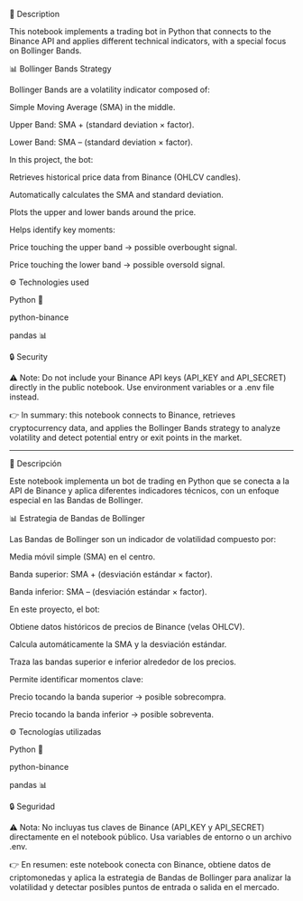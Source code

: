 📌 Description

This notebook implements a trading bot in Python that connects to the Binance API and applies different technical indicators, with a special focus on Bollinger Bands.

📊 Bollinger Bands Strategy

Bollinger Bands are a volatility indicator composed of:

Simple Moving Average (SMA) in the middle.

Upper Band: SMA + (standard deviation × factor).

Lower Band: SMA – (standard deviation × factor).

In this project, the bot:

Retrieves historical price data from Binance (OHLCV candles).

Automatically calculates the SMA and standard deviation.

Plots the upper and lower bands around the price.

Helps identify key moments:

Price touching the upper band → possible overbought signal.

Price touching the lower band → possible oversold signal.

⚙️ Technologies used

Python 🐍

python-binance

pandas 📊

🔒 Security

⚠️ Note: Do not include your Binance API keys (API_KEY and API_SECRET) directly in the public notebook. Use environment variables or a .env file instead.

👉 In summary: this notebook connects to Binance, retrieves cryptocurrency data, and applies the Bollinger Bands strategy to analyze volatility and detect potential entry or exit points in the market.
_________________________________________________________________________________________________________________________________________________________________________________________________________
📌 Descripción

Este notebook implementa un bot de trading en Python que se conecta a la API de Binance y aplica diferentes indicadores técnicos, con un enfoque especial en las Bandas de Bollinger.

📊 Estrategia de Bandas de Bollinger

Las Bandas de Bollinger son un indicador de volatilidad compuesto por:

Media móvil simple (SMA) en el centro.

Banda superior: SMA + (desviación estándar × factor).

Banda inferior: SMA – (desviación estándar × factor).

En este proyecto, el bot:

Obtiene datos históricos de precios de Binance (velas OHLCV).

Calcula automáticamente la SMA y la desviación estándar.

Traza las bandas superior e inferior alrededor de los precios.

Permite identificar momentos clave:

Precio tocando la banda superior → posible sobrecompra.

Precio tocando la banda inferior → posible sobreventa.

⚙️ Tecnologías utilizadas

Python 🐍

python-binance

pandas 📊

🔒 Seguridad

⚠️ Nota: No incluyas tus claves de Binance (API_KEY y API_SECRET) directamente en el notebook público. Usa variables de entorno o un archivo .env.

👉 En resumen: este notebook conecta con Binance, obtiene datos de criptomonedas y aplica la estrategia de Bandas de Bollinger para analizar la volatilidad y detectar posibles puntos de entrada o salida en el mercado.
